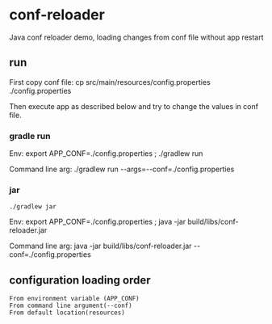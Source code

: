 # conf-reloader
Java conf reloader demo, loading changes from conf file without app restart

## run

First copy conf file:
    cp src/main/resources/config.properties ./config.properties

Then execute app as described below and try to change the values in conf file.

### gradle run

Env:
    export APP_CONF=./config.properties ; ./gradlew run

Command line arg:
    ./gradlew run --args=--conf=./config.properties

### jar

    ./gradlew jar

Env:
    export APP_CONF=./config.properties ; java -jar build/libs/conf-reloader.jar

Command line arg:
    java -jar build/libs/conf-reloader.jar --conf=./config.properties


## configuration loading order

    From environment variable (APP_CONF)
    From command line argument(--conf)
    From default location(resources)
